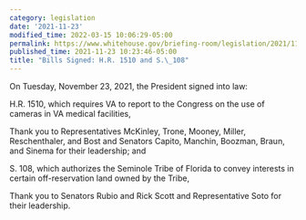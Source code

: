 ```yaml
---
category: legislation
date: '2021-11-23'
modified_time: 2022-03-15 10:06:29-05:00
permalink: https://www.whitehouse.gov/briefing-room/legislation/2021/11/23/bills-signed-h-r-1510-and-s-108/
published_time: 2021-11-23 10:23:46-05:00
title: "Bills Signed: H.R. 1510 and S.\_108"
---
```

 
On Tuesday, November 23, 2021, the President signed into law:

H.R. 1510, which requires VA to report to the Congress on the use of
cameras in VA medical facilities,

Thank you to Representatives McKinley, Trone, Mooney, Miller,
Reschenthaler, and Bost and Senators Capito, Manchin, Boozman, Braun,
and Sinema for their leadership; and

S. 108, which authorizes the Seminole Tribe of Florida to convey
interests in certain off-reservation land owned by the Tribe,

Thank you to Senators Rubio and Rick Scott and Representative Soto for
their leadership.
